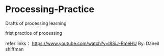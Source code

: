 # Processing-Practice
Drafts of processing learning

frist practice of processing

refer links：
https://www.youtube.com/watch?v=l8SiJ-RmeHU
By: Daneil shiffman 
